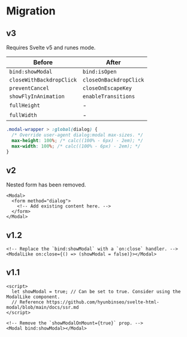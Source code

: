 # Migration

## v3

Requires Svelte v5 and runes mode.

| Before                   | After                  |
| ------------------------ | ---------------------- |
| `bind:showModal`         | `bind:isOpen`          |
| `closeWithBackdropClick` | `closeOnBackdropClick` |
| `preventCancel`          | `closeOnEscapeKey`     |
| `showFlyInAnimation`     | `enableTransitions`    |
| `fullHeight`             | -                      |
| `fullWidth`              | -                      |

```css
.modal-wrapper > :global(dialog) {
  /* Override user-agent dialog:modal max-sizes. */
  max-height: 100%; /* calc((100% - 6px) - 2em); */
  max-width: 100%; /* calc((100% - 6px) - 2em); */
}
```

## v2

Nested form has been removed.

```svelte
<Modal>
  <form method="dialog">
    <!-- Add existing content here. -->
  </form>
</Modal>
```

## v1.2

```svelte
<!-- Replace the `bind:showModal` with a `on:close` handler. -->
<ModalLike on:close={() => (showModal = false)}></Modal>
```

## v1.1

```svelte
<script>
  let showModal = true; // Can be set to true. Consider using the ModalLike component.
  // Reference https://github.com/hyunbinseo/svelte-html-modal/blob/main/docs/ssr.md
</script>

<!-- Remove the `showModalOnMount={true}` prop. -->
<Modal bind:showModal></Modal>
```
